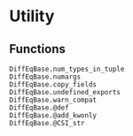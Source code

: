 # Utility


## Functions

```@docs
DiffEqBase.num_types_in_tuple
DiffEqBase.numargs
DiffEqBase.copy_fields
DiffEqBase.undefined_exports
DiffEqBase.warn_compat
DiffEqBase.@def
DiffEqBase.@add_kwonly
DiffEqBase.@CSI_str
```
